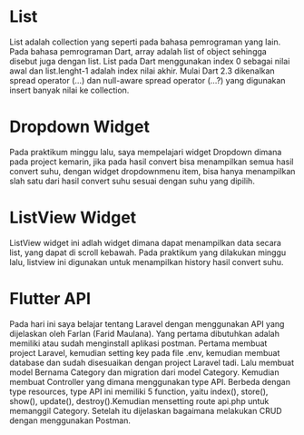 # List
List adalah collection yang seperti pada bahasa pemrograman yang lain. Pada bahasa pemrograman Dart, array adalah list of object sehingga disebut juga dengan list.  List pada Dart menggunakan index 0 sebagai nilai awal dan list.lenght-1 adalah index nilai akhir.  Mulai Dart 2.3 dikenalkan spread operator (…) dan null-aware spread operator (…?) yang digunakan insert banyak nilai ke collection. 

# Dropdown Widget
Pada praktikum minggu lalu, saya mempelajari widget Dropdown dimana pada project kemarin, jika pada hasil convert bisa menampilkan semua hasil convert suhu, dengan widget dropdownmenu item, bisa hanya menampilkan slah satu dari hasil convert suhu sesuai dengan suhu yang dipilih. 

# ListView Widget
ListView widget ini adlah widget dimana dapat menampilkan data secara list, yang dapat di scroll kebawah. Pada praktikum yang dilakukan minggu lalu, listview ini digunakan untuk menampilkan history hasil convert suhu.

# Flutter API
Pada hari ini saya belajar tentang Laravel dengan menggunakan API yang dijelaskan oleh Farlan (Farid Maulana). Yang pertama dibutuhkan adalah memiliki atau sudah menginstall aplikasi postman. Pertama membuat project Laravel, kemudian setting key pada file .env, kemudian membuat database dan sudah disesuaikan dengan project Laravel tadi. Lalu membuat model Bernama Category dan migration dari model Category. Kemudian membuat Controller yang dimana menggunakan type API. Berbeda dengan type resources, type API ini memiliki 5 function, yaitu index(), store(), show(), update(), destroy().Kemudian mensetting route api.php untuk memanggil Category. Setelah itu dijelaskan bagaimana melakukan CRUD dengan menggunakan Postman.
